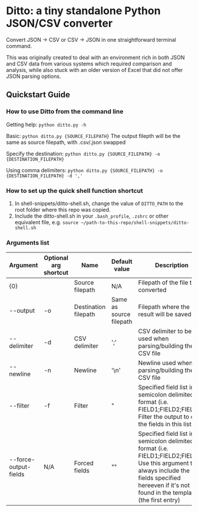 # Ditto: a tiny standalone Python JSON/CSV converter

Convert JSON -> CSV or CSV -> JSON in one straightforward terminal command.

This was originally created to deal with an environment rich in both JSON and CSV data from various systems which required comparison and analysis, while also stuck with an older version of Excel that did not offer JSON parsing options.

## Quickstart Guide

### How to use Ditto from the command line

Getting help:
`python ditto.py -h`

Basic:
`python ditto.py {SOURCE_FILEPATH}`
The output filepth will be the same as source filepath, with .csv/.json swapped

Specify the destination:
`python ditto.py {SOURCE_FILEPATH} -o {DESTINATION_FILEPATH}`

Using comma delimiters:
`python ditto.py {SOURCE_FILEPATH} -o {DESTINATION_FILEPATH} -d ','`

### How to set up the quick shell function shortcut

1. In shell-snippets/ditto-shell.sh, change the value of `DITTO_PATH` to the root folder where this repo was copied.
2. Include the ditto-shell.sh in your `.bash_profile`, `.zshrc` or other equivalent file, e.g. `source ~/path-to-this-repo/shell-snippets/ditto-shell.sh`

### Arguments list

| Argument | Optional arg shortcut | Name | Default value | Description |
| --- | --- | --- | --- | --- |
| {0} |  | Source filepath | N/A | Filepath of the file to be converted |
| --output | -o | Destination filepath | Same as source filepath | Filepath where the result will be saved |
| --delimiter | -d | CSV delimiter | ';' | CSV delimiter to be used when parsing/building the CSV file |
| --newline | -n | Newline | '\n' | Newline used when parsing/building the CSV file |
| --filter | -f | Filter | " | Specified field list in semicolon delimited format (i.e. FIELD1;FIELD2;FIELD3). Filter the output to only the fields in this list |
| --force-output-fields | N/A | Forced fields | "" | Specified field list in semicolon delimited format (i.e. FIELD1;FIELD2;FIELD3). Use this argument to always include the fields specified hereeven if it's not found in the template (the first entry) |
